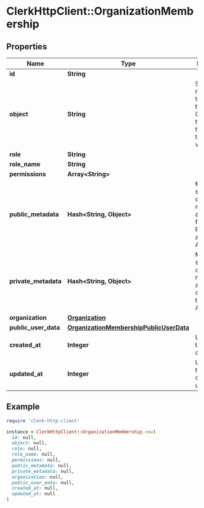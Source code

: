 # ClerkHttpClient::OrganizationMembership

## Properties

| Name | Type | Description | Notes |
| ---- | ---- | ----------- | ----- |
| **id** | **String** |  |  |
| **object** | **String** | String representing the object&#39;s type. Objects of the same type share the same value.  |  |
| **role** | **String** |  |  |
| **role_name** | **String** |  | [optional] |
| **permissions** | **Array&lt;String&gt;** |  |  |
| **public_metadata** | **Hash&lt;String, Object&gt;** | Metadata saved on the organization membership, accessible from both Frontend and Backend APIs |  |
| **private_metadata** | **Hash&lt;String, Object&gt;** | Metadata saved on the organization membership, accessible only from the Backend API | [optional] |
| **organization** | [**Organization**](Organization.md) |  |  |
| **public_user_data** | [**OrganizationMembershipPublicUserData**](OrganizationMembershipPublicUserData.md) |  | [optional] |
| **created_at** | **Integer** | Unix timestamp of creation. |  |
| **updated_at** | **Integer** | Unix timestamp of last update. |  |

## Example

```ruby
require 'clerk-http-client'

instance = ClerkHttpClient::OrganizationMembership.new(
  id: null,
  object: null,
  role: null,
  role_name: null,
  permissions: null,
  public_metadata: null,
  private_metadata: null,
  organization: null,
  public_user_data: null,
  created_at: null,
  updated_at: null
)
```

